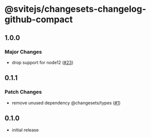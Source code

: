 # @svitejs/changesets-changelog-github-compact

## 1.0.0

### Major Changes

- drop support for node12 ([#23](https://github.com/svitejs/changesets-changelog-github-compact/pull/23))

## 0.1.1

### Patch Changes

- remove unused dependency @changesets/types ([#1](https://github.com/svitejs/changesets-changelog-github-compact/pull/1))

## 0.1.0

- initial release
